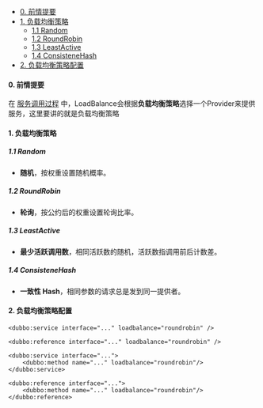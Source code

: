- [0. 前情提要](#0-前情提要)
- [1. 负载均衡策略](#1-负载均衡策略)
  - [1.1 Random](#11-random)
  - [1.2 RoundRobin](#12-roundrobin)
  - [1.3 LeastActive](#13-leastactive)
  - [1.4 ConsisteneHash](#14-consistenehash)
- [2. 负载均衡策略配置](#2-负载均衡策略配置)



#### 0. 前情提要

在 [服务调用过程](3.1服务调用过程.md) 中，LoadBalance会根据**负载均衡策略**选择一个Provider来提供服务，这里要讲的就是负载均衡策略



#### 1. 负载均衡策略

##### 1.1 Random

- **随机**，按权重设置随机概率。

##### 1.2 RoundRobin

- **轮询**，按公约后的权重设置轮询比率。

##### 1.3 LeastActive

- **最少活跃调用数**，相同活跃数的随机，活跃数指调用前后计数差。

##### 1.4 ConsisteneHash

- **一致性 Hash**，相同参数的请求总是发到同一提供者。



#### 2. 负载均衡策略配置

```
<dubbo:service interface="..." loadbalance="roundrobin" />

<dubbo:reference interface="..." loadbalance="roundrobin" />

<dubbo:service interface="...">
    <dubbo:method name="..." loadbalance="roundrobin"/>
</dubbo:service>

<dubbo:reference interface="...">
    <dubbo:method name="..." loadbalance="roundrobin"/>
</dubbo:reference>
```

